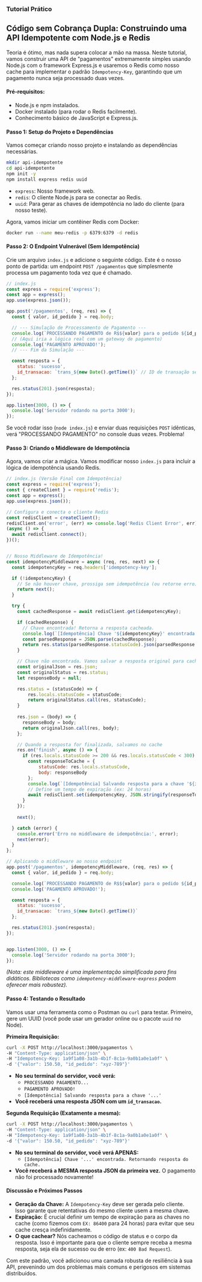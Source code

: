 ### **Tutorial Prático**

## Código sem Cobrança Dupla: Construindo uma API Idempotente com Node.js e Redis

Teoria é ótimo, mas nada supera colocar a mão na massa. Neste tutorial, vamos construir uma API de "pagamentos" extremamente simples usando Node.js com o framework Express.js e usaremos o Redis como nosso cache para implementar o padrão `Idempotency-Key`, garantindo que um pagamento nunca seja processado duas vezes.

#### Pré-requisitos:

*   Node.js e npm instalados.
*   Docker instalado (para rodar o Redis facilmente).
*   Conhecimento básico de JavaScript e Express.js.

#### Passo 1: Setup do Projeto e Dependências

Vamos começar criando nosso projeto e instalando as dependências necessárias.

```bash
mkdir api-idempotente
cd api-idempotente
npm init -y
npm install express redis uuid
```

*   `express`: Nosso framework web.
*   `redis`: O cliente Node.js para se conectar ao Redis.
*   `uuid`: Para gerar as chaves de idempotência no lado do cliente (para nosso teste).

Agora, vamos iniciar um contêiner Redis com Docker:
```bash
docker run --name meu-redis -p 6379:6379 -d redis
```

#### Passo 2: O Endpoint Vulnerável (Sem Idempotência)

Crie um arquivo `index.js` e adicione o seguinte código. Este é o nosso ponto de partida: um endpoint `POST /pagamentos` que simplesmente processa um pagamento toda vez que é chamado.

```javascript
// index.js
const express = require('express');
const app = express();
app.use(express.json());

app.post('/pagamentos', (req, res) => {
  const { valor, id_pedido } = req.body;

  // --- Simulação de Processamento de Pagamento ---
  console.log(`PROCESSANDO PAGAMENTO de R$${valor} para o pedido ${id_pedido}...`);
  // (Aqui iria a lógica real com um gateway de pagamento)
  console.log('PAGAMENTO APROVADO!');
  // --- Fim da Simulação ---

  const resposta = {
    status: 'sucesso',
    id_transacao: `trans_${new Date().getTime()}` // ID de transação sempre novo
  };

  res.status(201).json(resposta);
});

app.listen(3000, () => {
  console.log('Servidor rodando na porta 3000');
});
```

Se você rodar isso (`node index.js`) e enviar duas requisições `POST` idênticas, verá "PROCESSANDO PAGAMENTO" no console duas vezes. Problema!

#### Passo 3: Criando o Middleware de Idempotência

Agora, vamos criar a mágica. Vamos modificar nosso `index.js` para incluir a lógica de idempotência usando Redis.

```javascript
// index.js (Versão Final com Idempotência)
const express = require('express');
const { createClient } = require('redis');
const app = express();
app.use(express.json());

// Configura e conecta o cliente Redis
const redisClient = createClient();
redisClient.on('error', (err) => console.log('Redis Client Error', err));
(async () => {
  await redisClient.connect();
})();


// Nosso Middleware de Idempotência!
const idempotencyMiddleware = async (req, res, next) => {
  const idempotencyKey = req.headers['idempotency-key'];

  if (!idempotencyKey) {
    // Se não houver chave, prossiga sem idempotência (ou retorne erro)
    return next();
  }

  try {
    const cachedResponse = await redisClient.get(idempotencyKey);

    if (cachedResponse) {
      // Chave encontrada! Retorna a resposta cacheada.
      console.log(`[Idempotência] Chave '${idempotencyKey}' encontrada. Retornando resposta do cache.`);
      const parsedResponse = JSON.parse(cachedResponse);
      return res.status(parsedResponse.statusCode).json(parsedResponse.body);
    }

    // Chave não encontrada. Vamos salvar a resposta original para cachear depois.
    const originalJson = res.json;
    const originalStatus = res.status;
    let responseBody = null;

    res.status = (statusCode) => {
        res.locals.statusCode = statusCode;
        return originalStatus.call(res, statusCode);
    }
    
    res.json = (body) => {
      responseBody = body;
      return originalJson.call(res, body);
    };

    // Quando a resposta for finalizada, salvamos no cache
    res.on('finish', async () => {
      if (res.locals.statusCode >= 200 && res.locals.statusCode < 300) {
        const responseToCache = {
            statusCode: res.locals.statusCode,
            body: responseBody
        };
        console.log(`[Idempotência] Salvando resposta para a chave '${idempotencyKey}'.`);
        // Define um tempo de expiração (ex: 24 horas)
        await redisClient.set(idempotencyKey, JSON.stringify(responseToCache), { EX: 86400 });
      }
    });
    
    next();

  } catch (error) {
    console.error('Erro no middleware de idempotência:', error);
    next(error);
  }
};

// Aplicando o middleware ao nosso endpoint
app.post('/pagamentos', idempotencyMiddleware, (req, res) => {
  const { valor, id_pedido } = req.body;

  console.log(`PROCESSANDO PAGAMENTO de R$${valor} para o pedido ${id_pedido}...`);
  console.log('PAGAMENTO APROVADO!');

  const resposta = {
    status: 'sucesso',
    id_transacao: `trans_${new Date().getTime()}`
  };

  res.status(201).json(resposta);
});


app.listen(3000, () => {
  console.log('Servidor rodando na porta 3000');
});
```
*(Nota: este middleware é uma implementação simplificada para fins didáticos. Bibliotecas como `idempotency-middleware-express` podem oferecer mais robustez).*

#### Passo 4: Testando o Resultado

Vamos usar uma ferramenta como o Postman ou `curl` para testar. Primeiro, gere um UUID (você pode usar um gerador online ou o pacote `uuid` no Node).

**Primeira Requisição:**
```bash
curl -X POST http://localhost:3000/pagamentos \
-H "Content-Type: application/json" \
-H "Idempotency-Key: 1a9f1a08-3a1b-4b1f-8c1a-9a0b1a0e1a0f" \
-d '{"valor": 150.50, "id_pedido": "xyz-789"}'
```
*   **No seu terminal do servidor, você verá:**
    *   `PROCESSANDO PAGAMENTO...`
    *   `PAGAMENTO APROVADO!`
    *   `[Idempotência] Salvando resposta para a chave '...'`
*   **Você receberá uma resposta JSON com um `id_transacao`.**

**Segunda Requisição (Exatamente a mesma):**
```bash
curl -X POST http://localhost:3000/pagamentos \
-H "Content-Type: application/json" \
-H "Idempotency-Key: 1a9f1a08-3a1b-4b1f-8c1a-9a0b1a0e1a0f" \
-d '{"valor": 150.50, "id_pedido": "xyz-789"}'
```
*   **No seu terminal do servidor, você verá APENAS:**
    *   `[Idempotência] Chave '...' encontrada. Retornando resposta do cache.`
*   **Você receberá a MESMA resposta JSON da primeira vez.** O pagamento não foi processado novamente!

#### Discussão e Próximos Passos

*   **Geração da Chave:** A `Idempotency-Key` deve ser gerada pelo cliente. Isso garante que retentativas do mesmo cliente usem a mesma chave.
*   **Expiração:** É crucial definir um tempo de expiração para as chaves no cache (como fizemos com `EX: 86400` para 24 horas) para evitar que seu cache cresça indefinidamente.
*   **O que cachear?** Nós cacheamos o código de status e o corpo da resposta. Isso é importante para que o cliente sempre receba a mesma resposta, seja ela de sucesso ou de erro (ex: `400 Bad Request`).

Com este padrão, você adicionou uma camada robusta de resiliência à sua API, prevenindo um dos problemas mais comuns e perigosos em sistemas distribuídos.